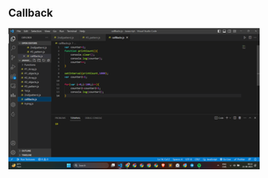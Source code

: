 

## Callback
[![callback](https://github.com/Glorycs29/My_Learnings/blob/main/NodeJS/CallBacks%20and%20Promises/Screenshot%20(387).png)]()
